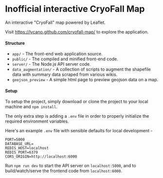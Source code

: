 # Inofficial interactive CryoFall Map

An interactive "CryoFall" map powered by Leaflet.

Visit https://lycano.github.com/cryofall-map/ to explore the application.

#### Structure
- `app/` - The front-end web application source.
- `public/` - The compiled and minified front-end code.
- `server/` - The Node.js API server code.
- `data_augmentation/` - A collection of scripts to augment the shapefile data with summary data scraped from various wikis.
- `geojson_preview` - A simple html page to preview geojson data on a map.

#### Setup

To setup the project, simply download or clone the project to your local machine and `npm install`.

The only extra step is adding a `.env` file in order to properly initialize the required environment variables.

Here's an example `.env` file with sensible defaults for local development -
```
PORT=5000
DATABASE_URL=
REDIS_HOST=localhost
REDIS_PORT=6379
CORS_ORIGIN=http://localhost:6000
```

Run `npm run dev` to start the API server on `localhost:5000`, and to build/watch/serve the frontend code from `localhost:6000`.